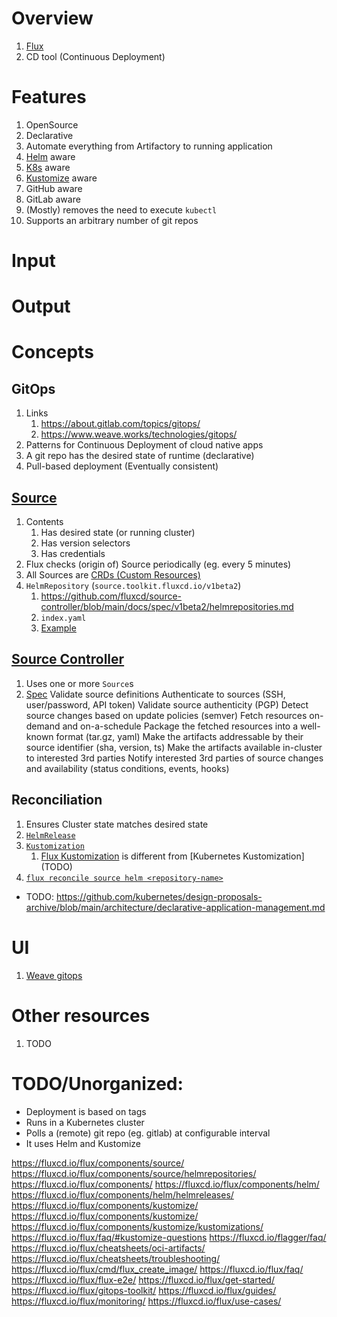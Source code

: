 # Overview
1. [Flux](TODO)
1. CD tool (Continuous Deployment)


# Features
1. OpenSource
1. Declarative
1. Automate everything from Artifactory to running application
1. [Helm](./helm.md) aware
1. [K8s](./k8s.md) aware
1. [Kustomize](./kustomize.md) aware
1. GitHub aware
1. GitLab aware
1. (Mostly) removes the need to execute `kubectl`
1. Supports an arbitrary number of git repos


# Input


# Output


# Concepts

## GitOps
1. Links
    1. https://about.gitlab.com/topics/gitops/
    1. https://www.weave.works/technologies/gitops/
1. Patterns for Continuous Deployment of cloud native apps
1. A git repo has the desired state of runtime (declarative) 
1. Pull-based deployment (Eventually consistent)


## [Source](TODO)
1. Contents
    1. Has desired state (or running cluster) 
    1. Has version selectors
    1. Has credentials
1. Flux checks (origin of) Source periodically (eg. every 5 minutes)
1. All Sources are [CRDs (Custom Resources)](TODO)
1. `HelmRepository` (`source.toolkit.fluxcd.io/v1beta2`)
    1. https://github.com/fluxcd/source-controller/blob/main/docs/spec/v1beta2/helmrepositories.md
    1. `index.yaml`
    1. [Example](https://github.com/fluxcd/source-controller/blob/main/docs/spec/v1beta2/helmrepositories.md#examples)


## [Source Controller](https://fluxcd.io/flux/components/source/)
1. Uses one or more `Source`s
1. [Spec](TODO)
   Validate source definitions
   Authenticate to sources (SSH, user/password, API token)
   Validate source authenticity (PGP)
   Detect source changes based on update policies (semver)
   Fetch resources on-demand and on-a-schedule
   Package the fetched resources into a well-known format (tar.gz, yaml)
   Make the artifacts addressable by their source identifier (sha, version, ts)
   Make the artifacts available in-cluster to interested 3rd parties
   Notify interested 3rd parties of source changes and availability (status conditions, events, hooks)

## Reconciliation
1. Ensures Cluster state matches desired state
1. [`HelmRelease`](TODO)
1. [`Kustomization`](TODO)
    1. [Flux Kustomization](TODO) is different from [Kubernetes Kustomization] (TODO)
1. [`flux reconcile source helm <repository-name>`](https://fluxcd.io/flux/cmd/flux_reconcile/)


- TODO: https://github.com/kubernetes/design-proposals-archive/blob/main/architecture/declarative-application-management.md

# UI
1. [Weave gitops](https://github.com/weaveworks/weave-gitops)


# Other resources
1. TODO


# TODO/Unorganized:
- Deployment is based on tags
- Runs in a Kubernetes cluster
- Polls a (remote) git repo (eg. gitlab) at configurable interval
- It uses Helm and Kustomize


https://fluxcd.io/flux/components/source/
https://fluxcd.io/flux/components/source/helmrepositories/
https://fluxcd.io/flux/components/
https://fluxcd.io/flux/components/helm/
https://fluxcd.io/flux/components/helm/helmreleases/
https://fluxcd.io/flux/components/kustomize/
https://fluxcd.io/flux/components/kustomize/
https://fluxcd.io/flux/components/kustomize/kustomizations/
https://fluxcd.io/flux/faq/#kustomize-questions
https://fluxcd.io/flagger/faq/
https://fluxcd.io/flux/cheatsheets/oci-artifacts/
https://fluxcd.io/flux/cheatsheets/troubleshooting/
https://fluxcd.io/flux/cmd/flux_create_image/
https://fluxcd.io/flux/faq/
https://fluxcd.io/flux/flux-e2e/
https://fluxcd.io/flux/get-started/
https://fluxcd.io/flux/gitops-toolkit/
https://fluxcd.io/flux/guides/
https://fluxcd.io/flux/monitoring/
https://fluxcd.io/flux/use-cases/
